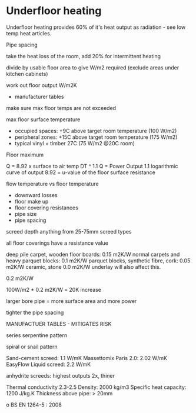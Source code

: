 # Underfloor heating

Underfloor heating provides 60% of it's heat output as radiation - see low temp heat articles.

Pipe spacing

take the heat loss of the room, add 20% for intermittent heating

divide by usable floor area to give W/m2 required (exclude areas under kitchen cabinets)

work out floor output W/m2K

- manufacturer tables 

make sure max floor temps are not exceeded


max floor surface temperature

- occupied spaces: +9C above target room temperature (100 W/m2)
- peripheral zones: +15C above target room temperature (175 W/m2)
- typical vinyl + timber 27C (75 W/m2 @20C room)

Floor maximum

Q = 8.92 x surface to air temp DT ^ 1.1
Q = Power Output
1.1 logarithmic curve of output
8.92 = u-value of the floor surface resistance


flow temperature vs floor temperature

- downward losses
- floor make up
- floor covering resistances
- pipe size
- pipe spacing

screed depth anything from 25-75mm
screed types

all floor coverings have a resistance value

deep pile carpet, wooden floor boards: 0.15 m2K/W
normal carpets and heavy parquet blocks: 0.1 m2K/W
parquet blocks, synthetic fibre, cork: 0.05 m2K/W 
ceramic, stone 0.0 m2K/W
underlay will also affect this.

0.2 m2K/W

100W/m2 * 0.2 m2K/W = 20K increase

larger bore pipe = more surface area and more power

tighter the pipe spacing

MANUFACTUER TABLES - MITIGATES RISK

series serpentine pattern

spiral or snail pattern



Sand-cement screed: 1.1 W/mK
Massettomix Paris 2.0: 2.02 W/mK
EasyFlow Liquid screed: 2.2 W/mK

anhydrite screeds: highest outputs 2x, thiner 

Thermal conductivity 2.3-2.5
Density: 2000 kg/m3
Specific heat capacity: 1200 J/kg.K
Thickness above pipe: > 20mm

o BS EN 1264-5 : 2008

